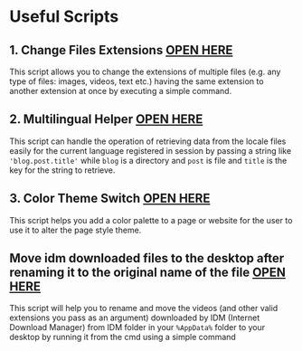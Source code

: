 Useful Scripts
==============

## 1. Change Files Extensions [OPEN HERE](https://github.com/Mustafa-Kamel/Useful-Scripts/tree/master/Change%20Files%20Extensions)
This script allows you to change the extensions of multiple files (e.g. any type of files: images, videos, text etc.) having the same extension to another extension at once by executing a simple command.


## 2. Multilingual Helper [OPEN HERE](https://github.com/Mustafa-Kamel/Useful-Scripts/tree/master/Multilingual%20Helper)
This script can handle the operation of retrieving data from the locale files easily for the current language registered in session by passing a string like `'blog.post.title'` while `blog` is a directory and `post` is file and `title` is the key for the string to retrieve.


## 3. Color Theme Switch [OPEN HERE](https://github.com/Mustafa-Kamel/Useful-Scripts/tree/master/Color%20Theme%20Switch)
This script helps you add a color palette to a page or website for the user to use it to alter the page style theme.

## Move idm downloaded files to the desktop after renaming it to the original name of the file [OPEN HERE](https://github.com/Mustafa-Kamel/Useful-Scripts/tree/master/Move%20Idm%20Downloads)
This script will help you to rename and move the videos (and other valid extensions you pass as an argument) downloaded by IDM (Internet Download Manager) from IDM folder in your `%AppData%` folder to your desktop by running it from the cmd using a simple command
